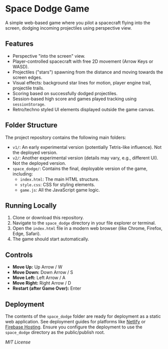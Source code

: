 # Space Dodge Game

A simple web-based game where you pilot a spacecraft flying into the screen, dodging incoming projectiles using perspective view.

## Features

*   Perspective "into the screen" view.
*   Player-controlled spacecraft with free 2D movement (Arrow Keys or WASD).
*   Projectiles ("stars") spawning from the distance and moving towards the screen edges.
*   Visual effects: background star lines for motion, player engine trail, projectile trails.
*   Scoring based on successfully dodged projectiles.
*   Session-based high score and games played tracking using `sessionStorage`.
*   Retro/techno styled UI elements displayed outside the game canvas.

## Folder Structure

The project repository contains the following main folders:

*   `v1/`: An early experimental version (potentially Tetris-like influence). Not the deployed version.
*   `v2/`: Another experimental version (details may vary, e.g., different UI). Not the deployed version.
*   `space_dodge/`: Contains the final, deployable version of the game, including:
    *   `index.html`: The main HTML structure.
    *   `style.css`: CSS for styling elements.
    *   `game.js`: All the JavaScript game logic.

## Running Locally

1.  Clone or download this repository.
2.  Navigate to the `space_dodge` directory in your file explorer or terminal.
3.  Open the `index.html` file in a modern web browser (like Chrome, Firefox, Edge, Safari).
4.  The game should start automatically.

## Controls

*   **Move Up:** Up Arrow / W
*   **Move Down:** Down Arrow / S
*   **Move Left:** Left Arrow / A
*   **Move Right:** Right Arrow / D
*   **Restart (after Game Over):** Enter

## Deployment

The contents of the `space_dodge` folder are ready for deployment as a static web application. See deployment guides for platforms like [Netlify](https://docs.netlify.com/site-deploys/create-deploys/) or [Firebase Hosting](https://firebase.google.com/docs/hosting/quickstart). Ensure you configure the deployment to use the `space_dodge` directory as the public/publish root.

*MIT License*